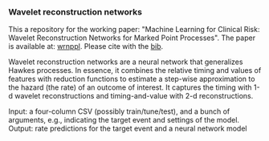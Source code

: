 ### Wavelet reconstruction networks

This a repository for the working paper: "Machine Learning for Clinical Risk: Wavelet Reconstruction Networks for Marked Point Processes". The paper is available at:
[wrnppl](https://www.andrew.cmu.edu/user/jweiss2/180208clinicalrisk2.pdf). Please cite with the [bib](https://www.andrew.cmu.edu/user/jweiss2/resources/wrnppl.bib).

Wavelet reconstruction networks are a neural network that generalizes Hawkes processes. In essence, it combines the relative timing and values of features with reduction functions to estimate a step-wise approximation to the hazard (the rate) of an outcome of interest. It captures the timing with 1-d wavelet reconstructions and timing-and-value with 2-d reconstructions.

Input: a four-column CSV (possibly train/tune/test), and a bunch of arguments, e.g., indicating the target event and settings of the model.
Output: rate predictions for the target event and a neural network model